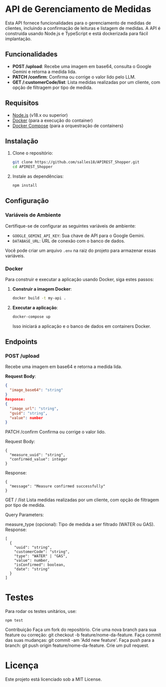 # API de Gerenciamento de Medidas

Esta API fornece funcionalidades para o gerenciamento de medidas de clientes, incluindo a confirmação de leituras e listagem de medidas. A API é construída usando Node.js e TypeScript e está dockerizada para fácil implantação.

## Funcionalidades

- **POST /upload**: Recebe uma imagem em base64, consulta o Google Gemini e retorna a medida lida.
- **PATCH /confirm**: Confirma ou corrige o valor lido pelo LLM.
- **GET /:customerCode/list**: Lista medidas realizadas por um cliente, com opção de filtragem por tipo de medida.

## Requisitos

- [Node.js](https://nodejs.org/) (v18.x ou superior)
- [Docker](https://www.docker.com/products/docker-desktop) (para a execução do container)
- [Docker Compose](https://docs.docker.com/compose/) (para a orquestração de containers)

## Instalação

1. Clone o repositório:

    ```bash
    git clone https://github.com/salles18/APIREST_Shopper.git
    cd APIREST_Shopper
    ```

2. Instale as dependências:

    ```bash
    npm install
    ```

## Configuração

### Variáveis de Ambiente

Certifique-se de configurar as seguintes variáveis de ambiente:

- `GOOGLE_GEMINI_API_KEY`: Sua chave de API para o Google Gemini.
- `DATABASE_URL`: URL de conexão com o banco de dados.

Você pode criar um arquivo `.env` na raiz do projeto para armazenar essas variáveis.

### Docker

Para construir e executar a aplicação usando Docker, siga estes passos:

1. **Construir a imagem Docker**:

    ```bash
    docker build -t my-api .
    ```

2. **Executar a aplicação**:

    ```bash
    docker-compose up
    ```

   Isso iniciará a aplicação e o banco de dados em containers Docker.

## Endpoints

### POST /upload

Recebe uma imagem em base64 e retorna a medida lida.

**Request Body**:
```json
{
  "image_base64": "string"
}
Response:
{
  "image_url": "string",
  "guid": "string",
  "value": number
}
```
PATCH /confirm
Confirma ou corrige o valor lido.

Request Body:
```
{
  "measure_uuid": "string",
  "confirmed_value": integer
}
```
Response:
```
{
  "message": "Measure confirmed successfully"
}
```
GET /
/list
Lista medidas realizadas por um cliente, com opção de filtragem por tipo de medida.

Query Parameters:

measure_type (opcional): Tipo de medida a ser filtrado (WATER ou GAS).
Response:

```
[
  {
    "uuid": "string",
    "customerCode": "string",
    "type": "WATER" | "GAS",
    "value": number,
    "isConfirmed": boolean,
    "date": "string"
  }
]
```
# Testes
Para rodar os testes unitários, use:
```
npm test
```

Contribuição
Faça um fork do repositório.
Crie uma nova branch para sua feature ou correção: git checkout -b feature/nome-da-feature.
Faça commit das suas mudanças: git commit -am 'Add new feature'.
Faça push para a branch: git push origin feature/nome-da-feature.
Crie um pull request.


# Licença
Este projeto está licenciado sob a MIT License.
